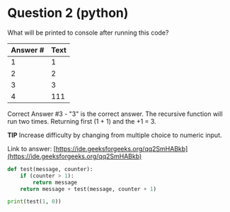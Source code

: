 
# Question 2 (python)

What will be printed to console after running this code?

Answer # | Text
--- | ---
1 | 1
2 | 2
3 | 3
4 | 111

Correct Answer #3 - "3" is the correct answer.  The recursive function will run two times.  Returning first (1 + 1) and the +1 = 3.

**TIP** Increase difficulty by changing from multiple choice to numeric input.

Link to answer:
[https://ide.geeksforgeeks.org/qq2SmHABkb](https://ide.geeksforgeeks.org/qq2SmHABkb)


```python
def test(message, counter):
    if (counter > 1):
        return message
    return message + test(message, counter + 1)

print(test(1, 0))
```


